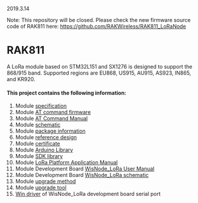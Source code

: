 2019.3.14

Note:
This repository will be closed.
Please check the new firmware source code of RAK811 here:
https://github.com/RAKWireless/RAK811_LoRaNode 

# RAK811
A LoRa module based on STM32L151 and SX1276 is designed to support the 868/915 band. Supported regions are EU868, US915, AU915, AS923, IN865, and KR920.

#### This project contains the following information:
1. Module [specification](https://github.com/RAKWireless/RAK811/tree/master/Software%20Development)
2. Module [AT command firmware](https://github.com/RAKWireless/RAK811/tree/master/AT%20Firmware)
3. Module [AT Command Manual](https://github.com/RAKWireless/RAK811/tree/master/Software%20Development)
4. Module [schematic](https://github.com/RAKWireless/RAK811/blob/master/Hardware%20Design/RAK811%20SCH.pdf)
5. Module [package information](https://github.com/RAKWireless/RAK811/tree/master/Hardware%20Design)
6. Module [reference design](https://github.com/RAKWireless/RAK811/tree/master/Hardware%20Design)
7. Module [certificate](https://github.com/RAKWireless/RAK811/tree/master/Certification%20Report)
8. Module [Arduino Library](https://github.com/RAKWireless/RAK811/tree/master/Arduino%20Library)
9. Module [SDK library](https://github.com/RAKWireless/RAK811/tree/master/Open%20Source%20SDK/RAK811_LoRaMac_CoIDE)
10. Module [LoRa Platform Application Manual](https://github.com/RAKWireless/RAK811/tree/master/Application%20Notes)
11. Module Development Board [WisNode_LoRa User Manual](https://github.com/RAKWireless/RAK811/tree/master/WisNode_LoRa)
12. Module Development Board [WisNode_LoRa schematic](https://github.com/RAKWireless/RAK811/tree/master/WisNode_LoRa)
13. Module [upgrade method](https://github.com/RAKWireless/RAK811/blob/master/WisNode_LoRa/WisNode-Lora%C2%A0Quick%C2%A0Start%C2%A0Guide%C2%A0V1.3pdf.pdf)
14. Module [upgrade tool](https://github.com/RAKWireless/RAK811/blob/master/AT%20Firmware/Flash%20Loader%20Demonstrator.zip)
15. [Win driver](https://github.com/RAKWireless/RAK811/tree/master/Device) of WisNode_LoRa development board serial port

